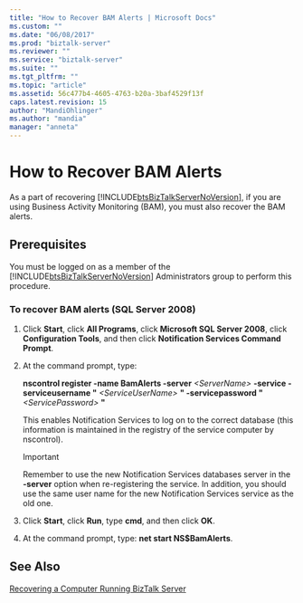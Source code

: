 ```yaml
---
title: "How to Recover BAM Alerts | Microsoft Docs"
ms.custom: ""
ms.date: "06/08/2017"
ms.prod: "biztalk-server"
ms.reviewer: ""
ms.service: "biztalk-server"
ms.suite: ""
ms.tgt_pltfrm: ""
ms.topic: "article"
ms.assetid: 56c477b4-4605-4763-b20a-3baf4529f13f
caps.latest.revision: 15
author: "MandiOhlinger"
ms.author: "mandia"
manager: "anneta"
---
```

# How to Recover BAM Alerts
As a part of recovering [!INCLUDE[btsBizTalkServerNoVersion](../includes/btsbiztalkservernoversion-md.md)], if you are using Business Activity Monitoring (BAM), you must also recover the BAM alerts.  
  
## Prerequisites  
 You must be logged on as a member of the [!INCLUDE[btsBizTalkServerNoVersion](../includes/btsbiztalkservernoversion-md.md)] Administrators group to perform this procedure.  
  
### To recover BAM alerts (SQL Server 2008)  
  
1.  Click **Start**, click **All Programs**, click **Microsoft SQL Server 2008**, click **Configuration Tools**, and then click **Notification Services Command Prompt**.  
  
2.  At the command prompt, type:  
  
     **nscontrol register -name BamAlerts -server**  *\<ServerName>*  **-service -serviceusername "** *\<ServiceUserName>* **" -servicepassword "** *\<ServicePassword>* **"**  
  
     This enables Notification Services to log on to the correct database (this information is maintained in the registry of the service computer by nscontrol).  
  
    > [!IMPORTANT]
    >  Remember to use the new Notification Services databases server in the **-server** option when re-registering the service. In addition, you should use the same user name for the new Notification Services service as the old one.  
  
3.  Click **Start**, click **Run**, type **cmd**, and then click **OK**.  
  
4.  At the command prompt, type: **net start NS$BamAlerts**.  
  
## See Also  
 [Recovering a Computer Running BizTalk Server](../core/recovering-a-computer-running-biztalk-server.md)